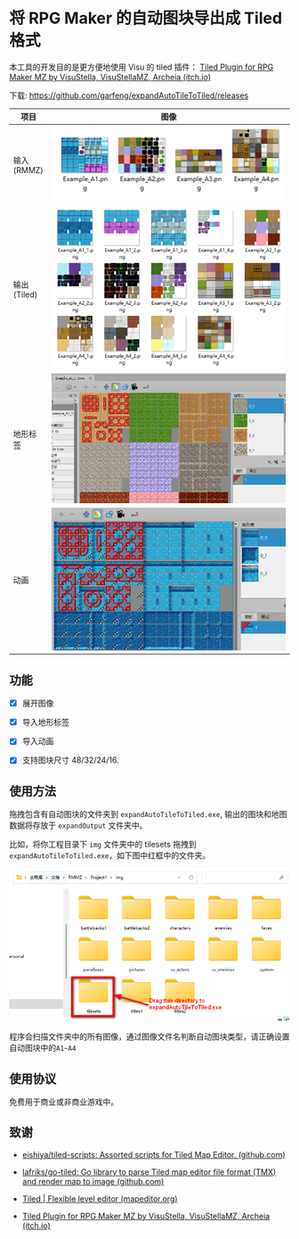 # 将 RPG Maker 的自动图块导出成 Tiled 格式

本工具的开发目的是更方便地使用 Visu 的 tiled 插件： [Tiled Plugin for RPG Maker MZ by VisuStella, VisuStellaMZ, Archeia (itch.io)](https://visustella.itch.io/tiledpluginmz)

下载: https://github.com/garfeng/expandAutoTileToTiled/releases

| 项目            | 图像                                                         |
| --------------- | ------------------------------------------------------------ |
| 输入<br>(RMMZ)  | ![image-20230114230711059](README.assets/image-20230114230711059.png) |
| 输出<br>(Tiled) | ![image-20230114230757551](README.assets/image-20230114230757551.png) |
| 地形标签        | ![image-20230114230909483](README.assets/image-20230114230909483.png) |
| 动画            | ![image-20230114231054718](README.assets/image-20230114231054718.png) |



## 功能

- [x] 展开图像
- [x] 导入地形标签
- [x] 导入动画

- [x] 支持图块尺寸 48/32/24/16.



## 使用方法

拖拽包含有自动图块的文件夹到 `expandAutoTileToTiled.exe`,  输出的图块和地图数据将存放于 `expandOutput` 文件夹中。

比如，将你工程目录下 `img` 文件夹中的 tilesets 拖拽到  `expandAutoTileToTiled.exe`，如下图中红框中的文件夹。

![image-20230114231608690](README.assets/image-20230114231608690.png)

程序会扫描文件夹中的所有图像，通过图像文件名判断自动图块类型，请正确设置自动图块中的`A1~A4`



## 使用协议

免费用于商业或非商业游戏中。



## 致谢

* [eishiya/tiled-scripts: Assorted scripts for Tiled Map Editor. (github.com)](https://github.com/eishiya/tiled-scripts)

* [lafriks/go-tiled: Go library to parse Tiled map editor file format (TMX) and render map to image (github.com)](https://github.com/lafriks/go-tiled)

* [Tiled | Flexible level editor (mapeditor.org)](https://www.mapeditor.org/)

* [Tiled Plugin for RPG Maker MZ by VisuStella, VisuStellaMZ, Archeia (itch.io)](https://visustella.itch.io/tiledpluginmz)
